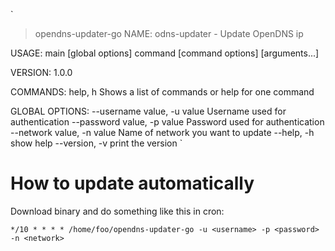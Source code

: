 `
> opendns-updater-go
NAME:
   odns-updater - Update OpenDNS ip

USAGE:
   main [global options] command [command options] [arguments...]

VERSION:
   1.0.0

COMMANDS:
   help, h  Shows a list of commands or help for one command

GLOBAL OPTIONS:
   --username value, -u value  Username used for authentication
   --password value, -p value  Password used for authentication
   --network value, -n value   Name of network you want to update
   --help, -h                  show help
   --version, -v               print the version
   `

# How to update automatically
Download binary and do something like this in cron:

    */10 * * * * /home/foo/opendns-updater-go -u <username> -p <password> -n <network>
